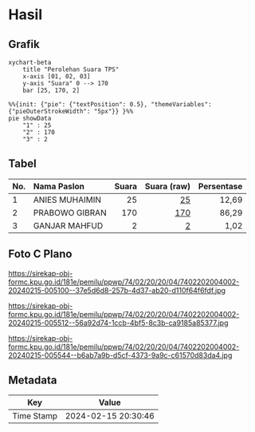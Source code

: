 # Hasil

## Grafik

```mermaid
xychart-beta
    title "Perolehan Suara TPS"
    x-axis [01, 02, 03]
    y-axis "Suara" 0 --> 170
    bar [25, 170, 2]
```

```mermaid
%%{init: {"pie": {"textPosition": 0.5}, "themeVariables": {"pieOuterStrokeWidth": "5px"}} }%%
pie showData
    "1" : 25
    "2" : 170
    "3" : 2
```

## Tabel

| No. | Nama Paslon    | Suara | Suara (raw) | Persentase |
|:--- |:-------------- | -----:| -----------:| ----------:|
| 1   | ANIES MUHAIMIN | 25    | [25][p-1]   | 12,69      |
| 2   | PRABOWO GIBRAN | 170   | [170][p-2]  | 86,29      |
| 3   | GANJAR MAHFUD  | 2     | [2][p-3]    | 1,02       |


[p-1]: https://github.com/gigit-pemilu/pemilu-2024-74-sulawesi-tenggara/blob/main/pilpres/hitung-suara/sub/74-sulawesi-tenggara/sub/02-konawe/sub/20-besulutu/sub/2004-laloumera/sub/002-tps/sub/paslon-1.txt
[p-2]: https://github.com/gigit-pemilu/pemilu-2024-74-sulawesi-tenggara/blob/main/pilpres/hitung-suara/sub/74-sulawesi-tenggara/sub/02-konawe/sub/20-besulutu/sub/2004-laloumera/sub/002-tps/sub/paslon-2.txt
[p-3]: https://github.com/gigit-pemilu/pemilu-2024-74-sulawesi-tenggara/blob/main/pilpres/hitung-suara/sub/74-sulawesi-tenggara/sub/02-konawe/sub/20-besulutu/sub/2004-laloumera/sub/002-tps/sub/paslon-3.txt

## Foto C Plano

https://sirekap-obj-formc.kpu.go.id/181e/pemilu/ppwp/74/02/20/20/04/7402202004002-20240215-005100--37e5d6d8-257b-4d37-ab20-d110f64f6fdf.jpg

https://sirekap-obj-formc.kpu.go.id/181e/pemilu/ppwp/74/02/20/20/04/7402202004002-20240215-005512--56a92d74-1ccb-4bf5-8c3b-ca9185a85377.jpg

https://sirekap-obj-formc.kpu.go.id/181e/pemilu/ppwp/74/02/20/20/04/7402202004002-20240215-005544--b6ab7a9b-d5cf-4373-9a9c-c61570d83da4.jpg


## Metadata

| Key        | Value               |
| ---------- | ------------------- |
| Time Stamp | 2024-02-15 20:30:46 |



